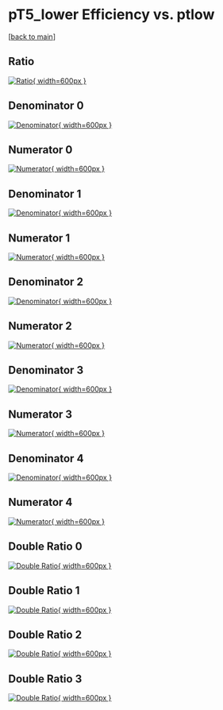 # pT5_lower Efficiency vs. ptlow

[[back to main](./)]



## Ratio

[![Ratio](../mtv/var/pT5_lower_base_211_0_eff_ptlow.png){ width=600px }](../mtv/var/pT5_lower_base_211_0_eff_ptlow.pdf)

## Denominator 0

[![Denominator](../mtv/den/pT5_lower_base_211_0_eff_ptlow_den0.png){ width=600px }](../mtv/den/pT5_lower_base_211_0_eff_ptlow_den0.pdf)

## Numerator 0

[![Numerator](../mtv/num/pT5_lower_base_211_0_eff_ptlow_num0.png){ width=600px }](../mtv/num/pT5_lower_base_211_0_eff_ptlow_num0.pdf)

## Denominator 1

[![Denominator](../mtv/den/pT5_lower_base_211_0_eff_ptlow_den1.png){ width=600px }](../mtv/den/pT5_lower_base_211_0_eff_ptlow_den1.pdf)

## Numerator 1

[![Numerator](../mtv/num/pT5_lower_base_211_0_eff_ptlow_num1.png){ width=600px }](../mtv/num/pT5_lower_base_211_0_eff_ptlow_num1.pdf)

## Denominator 2

[![Denominator](../mtv/den/pT5_lower_base_211_0_eff_ptlow_den2.png){ width=600px }](../mtv/den/pT5_lower_base_211_0_eff_ptlow_den2.pdf)

## Numerator 2

[![Numerator](../mtv/num/pT5_lower_base_211_0_eff_ptlow_num2.png){ width=600px }](../mtv/num/pT5_lower_base_211_0_eff_ptlow_num2.pdf)

## Denominator 3

[![Denominator](../mtv/den/pT5_lower_base_211_0_eff_ptlow_den3.png){ width=600px }](../mtv/den/pT5_lower_base_211_0_eff_ptlow_den3.pdf)

## Numerator 3

[![Numerator](../mtv/num/pT5_lower_base_211_0_eff_ptlow_num3.png){ width=600px }](../mtv/num/pT5_lower_base_211_0_eff_ptlow_num3.pdf)

## Denominator 4

[![Denominator](../mtv/den/pT5_lower_base_211_0_eff_ptlow_den4.png){ width=600px }](../mtv/den/pT5_lower_base_211_0_eff_ptlow_den4.pdf)

## Numerator 4

[![Numerator](../mtv/num/pT5_lower_base_211_0_eff_ptlow_num4.png){ width=600px }](../mtv/num/pT5_lower_base_211_0_eff_ptlow_num4.pdf)

## Double Ratio 0

[![Double Ratio](../mtv/ratio/pT5_lower_base_211_0_eff_ptlow_ratio0.png){ width=600px }](../mtv/ratio/pT5_lower_base_211_0_eff_ptlow_ratio0.pdf)

## Double Ratio 1

[![Double Ratio](../mtv/ratio/pT5_lower_base_211_0_eff_ptlow_ratio1.png){ width=600px }](../mtv/ratio/pT5_lower_base_211_0_eff_ptlow_ratio1.pdf)

## Double Ratio 2

[![Double Ratio](../mtv/ratio/pT5_lower_base_211_0_eff_ptlow_ratio2.png){ width=600px }](../mtv/ratio/pT5_lower_base_211_0_eff_ptlow_ratio2.pdf)

## Double Ratio 3

[![Double Ratio](../mtv/ratio/pT5_lower_base_211_0_eff_ptlow_ratio3.png){ width=600px }](../mtv/ratio/pT5_lower_base_211_0_eff_ptlow_ratio3.pdf)

